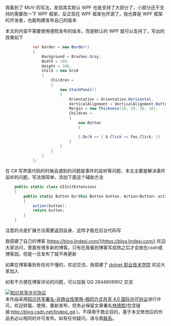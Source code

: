 
我看到了 MUV 的写法，发现其实默认 WPF 也是支持了大部分了，小部分还不支持的需要改一下 WPF 框架，反正现在 WPF 框架也开源了，我也算是 WPF 框架的开发者，也能构建发布自己的版本

<!--more-->


<!-- CreateTime:6/15/2020 6:01:13 PM -->

<!-- 发布 -->

本文的内容不需要使用德熙发布的版本，而是默认的 WPF 就可以支持了，写出的效果如下

```csharp
            var border = new Border()
            {
                Background = Brushes.Gray,
                Width = 100,
                Height = 100,
                Child = new Grid
                {
                    Children =
                    {
                        new StackPanel()
                        {
                            Orientation = Orientation.Horizontal,
                            VerticalAlignment = VerticalAlignment.Bottom,
                            Margin = new Thickness(10, 10, 10, 10),
                            Children =
                            {
                                new Button
                                {

                                }.Do(b => { b.Click += Foo_Click; })
                            }
                        }
                    }
                }
            };
```

在 C# 写界面代码的时候会遇到的问题是事件的监听等问题，本文主要是解决事件监听的问题，写法很简单，添加下面这个辅助方法

```csharp
    public static class UIInitExtensions
    {
        public static Button Do(this Button button, Action<Button> action)
        {
            action(button);
            return button;
        }
    }
```

注意的点是扩展方法需要返回自身，这样才能在后台代码写



我搭建了自己的博客 [https://blog.lindexi.com/](https://blog.lindexi.com/) 欢迎大家访问，里面有很多新的博客。只有在我看到博客写成熟之后才会放在csdn或博客园，但是一旦发布了就不再更新

如果在博客看到有任何不懂的，欢迎交流，我搭建了 [dotnet 职业技术学院](https://t.me/dotnet_campus) 欢迎大家加入

如有不方便在博客评论的问题，可以加我 QQ 2844808902 交流

<a rel="license" href="http://creativecommons.org/licenses/by-nc-sa/4.0/"><img alt="知识共享许可协议" style="border-width:0" src="https://licensebuttons.net/l/by-nc-sa/4.0/88x31.png" /></a><br />本作品采用<a rel="license" href="http://creativecommons.org/licenses/by-nc-sa/4.0/">知识共享署名-非商业性使用-相同方式共享 4.0 国际许可协议</a>进行许可。欢迎转载、使用、重新发布，但务必保留文章署名[林德熙](http://blog.csdn.net/lindexi_gd)(包含链接:http://blog.csdn.net/lindexi_gd )，不得用于商业目的，基于本文修改后的作品务必以相同的许可发布。如有任何疑问，请与我[联系](mailto:lindexi_gd@163.com)。